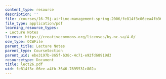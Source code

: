 ```yaml
---
content_type: resource
description: ''
file: /courses/16-75j-airline-management-spring-2006/fe814f3c06eea4fb36467695531c802a_lect26.pdf
file_type: application/pdf
learning_resource_types:
- Lecture Notes
license: https://creativecommons.org/licenses/by-nc-sa/4.0/
ocw_type: OCWFile
parent_title: Lecture Notes
parent_type: CourseSection
parent_uid: ebe3197b-865f-b38c-4c71-e92fd68919d3
resourcetype: Document
title: lect26.pdf
uid: fe814f3c-06ee-a4fb-3646-7695531c802a
---
```


